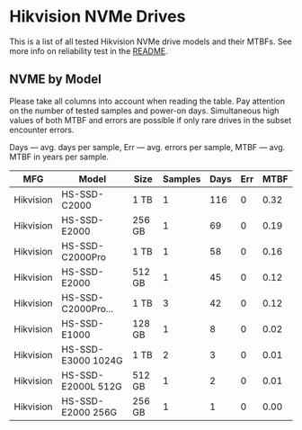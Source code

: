 Hikvision NVMe Drives
=====================

This is a list of all tested Hikvision NVMe drive models and their MTBFs. See more
info on reliability test in the [README](https://github.com/linuxhw/SMART).

NVME by Model
------------

Please take all columns into account when reading the table. Pay attention on the
number of tested samples and power-on days. Simultaneous high values of both MTBF
and errors are possible if only rare drives in the subset encounter errors.

Days — avg. days per sample,
Err  — avg. errors per sample,
MTBF — avg. MTBF in years per sample.

| MFG       | Model              | Size   | Samples | Days  | Err   | MTBF |
|-----------|--------------------|--------|---------|-------|-------|------|
| Hikvision | HS-SSD-C2000       | 1 TB   | 1       | 116   | 0     | 0.32   |
| Hikvision | HS-SSD-E2000       | 256 GB | 1       | 69    | 0     | 0.19   |
| Hikvision | HS-SSD-C2000Pro    | 1 TB   | 1       | 58    | 0     | 0.16   |
| Hikvision | HS-SSD-E2000       | 512 GB | 1       | 45    | 0     | 0.12   |
| Hikvision | HS-SSD-C2000Pro... | 1 TB   | 3       | 42    | 0     | 0.12   |
| Hikvision | HS-SSD-E1000       | 128 GB | 1       | 8     | 0     | 0.02   |
| Hikvision | HS-SSD-E3000 1024G | 1 TB   | 2       | 3     | 0     | 0.01   |
| Hikvision | HS-SSD-E2000L 512G | 512 GB | 1       | 2     | 0     | 0.01   |
| Hikvision | HS-SSD-E2000 256G  | 256 GB | 1       | 1     | 0     | 0.00   |
